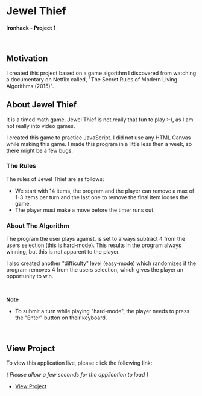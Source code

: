 
# Jewel Thief

**Ironhack - Project 1**

&nbsp;
&nbsp;
&nbsp;



## Motivation 
I created this project based on a game algorithm I discovered from watching a  documentary on Netflix called, "The Secret Rules of Modern Living Algorithms (2015)".

## About Jewel Thief
It is a timed math game. Jewel Thief is not really that fun to play :-), as I am not really into video games.

I created this game to practice JavaScript. I did not use any HTML Canvas while making this game. I made this program in a little less then a week, so there might be a few bugs.

### The Rules
The rules of Jewel Thief are as follows:
* We start with 14 items, the program and the player can remove a max of 1-3 items per turn and the last one to remove the final item looses the game.
* The player must make a move before the timer runs out.




### About The Algorithm
The program the user plays against, is set to always subtract 4 from the users selection (this is hard-mode). This results in the program always winning, but this is not apparent to the player. 

I also created another "difficulty" level (easy-mode) which randomizes if the program removes 4 from the users selection, which gives the player an opportunity to win.

&nbsp;
&nbsp;

**Note**
* To submit a turn while playing "hard-mode", the player needs to press the "Enter" button on their keyboard.

&nbsp;
&nbsp;

## View Project




To view this application live, please click the following link:

 _( Please allow a few seconds for the application to load )_

* [View Project](https://ianizaguirre.github.io/project-1-game/)


&nbsp;
&nbsp;
&nbsp;














&nbsp;
&nbsp;
&nbsp;
